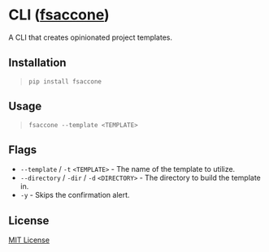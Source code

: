 # CLI ([fsaccone](https://pypi.org/project/fsaccone/))
A CLI that creates opinionated project templates.

## Installation
> `pip install fsaccone`

## Usage
> `fsaccone --template <TEMPLATE>`

## Flags
- `--template` / `-t` `<TEMPLATE>`            - The name of the template to utilize.
- `--directory` / `-dir` / `-d` `<DIRECTORY>` - The directory to build the template in.
- `-y`                                        - Skips the confirmation alert.

## License
[MIT License](LICENSE.txt)
